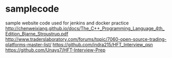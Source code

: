 # samplecode
sample website code used for jenkins and docker practice
http://chenweixiang.github.io/docs/The_C++_Programming_Language_4th_Edition_Bjarne_Stroustrup.pdf
http://www.traderslaboratory.com/forums/topic/7060-open-source-trading-platforms-master-list/
https://github.com/indra215/HFT_Interview_qsn
https://github.com/Unays7/HFT-Interview-Prep
